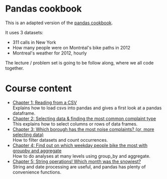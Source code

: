 Pandas cookbook
===============

This is an adapted version of the [pandas cookbook](https://github.com/jvns/pandas-cookbook).

It uses 3 datasets:

* 311 calls in New York
* How many people were on Montréal's bike paths in 2012
* Montreal's weather for 2012, hourly

The lecture / problem set is going to be follow along, where we all code together.

Course content
=================


* [Chapter 1: Reading from a CSV](https://github.com/ben18785/pandas-cookbook/blob/master/problem_sets/Chapter%201%20-%20Reading%20from%20a%20CSV.ipynb)
  <br>Explains how to load csvs into pandas and gives a first look at a pandas dataframe.
* [Chapter 2: Selecting data & finding the most common complaint type](https://github.com/ben18785/pandas-cookbook/blob/master/problem_sets/Chapter%202%20-%20Selecting%20data%20%26%20finding%20the%20most%20common%20complaint%20type.ipynb)
  <br>This explains how to select columns or rows of data frames.
* [Chapter 3: Which borough has the most noise complaints? (or, more selecting data)](https://github.com/ben18785/pandas-cookbook/blob/master/problem_sets/Chapter%203%20-%20Which%20borough%20has%20the%20most%20noise%20complaints%20(or%2C%20more%20selecting%20data).ipynb)
  <br>How to filter datasets and count occurrences.
* [Chapter 4: Find out on which weekday people bike the most with groupby and aggregate](https://github.com/ben18785/pandas-cookbook/blob/master/problem_sets/Chapter%204%20-%20Find%20out%20on%20which%20weekday%20people%20bike%20the%20most%20with%20groupby%20and%20aggregate.ipynb)
  <br>How to do analyses at many levels using group_by and aggregate.
* [Chapter 5: String operations! Which month was the snowiest?](https://github.com/ben18785/pandas-cookbook/blob/master/problem_sets/Chapter%206%20-%20String%20Operations-%20Which%20month%20was%20the%20snowiest.ipynb)
  <br>String and date processing are useful, and pandas has plenty of convenience functions.
